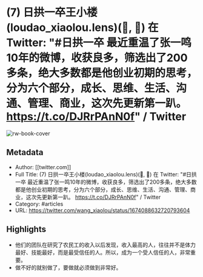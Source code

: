 # (7) 日拱一卒王小楼(loudao_xiaolou.lens)(🌸, 🌿) 在 Twitter: "#日拱一卒 最近重温了张一鸣10年的微博，收获良多，筛选出了200多条，绝大多数都是他创业初期的思考，分为六个部分，成长、思维、生活、沟通、管理、商业，这次先更新第一趴。 https://t.co/DJRrPAnN0f" / Twitter

![rw-book-cover](https://readwise-assets.s3.amazonaws.com/static/images/article0.00998d930354.png)

## Metadata
- Author: [[twitter.com]]
- Full Title: (7) 日拱一卒王小楼(loudao_xiaolou.lens)(🌸, 🌿) 在 Twitter: "#日拱一卒 最近重温了张一鸣10年的微博，收获良多，筛选出了200多条，绝大多数都是他创业初期的思考，分为六个部分，成长、思维、生活、沟通、管理、商业，这次先更新第一趴。 https://t.co/DJRrPAnN0f" / Twitter
- Category: #articles
- URL: https://twitter.com/wang_xiaolou/status/1674088632720793604

## Highlights
- 他们的团队在研究了农民工的收入以后发现，收入最高的人，往往并不是体力最好、技能最好，而是最受信任的人。所以，成为一个受人信任的人，非常重要。
- 做不好的就别做了，要做就必须做到非常好。
